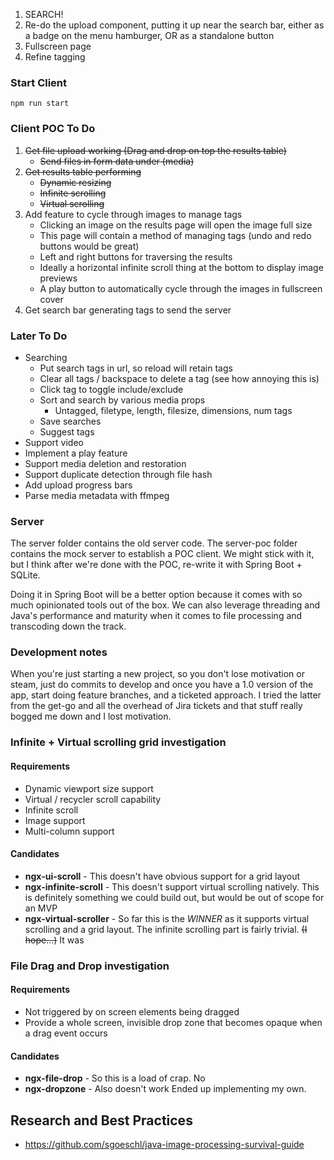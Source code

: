1. SEARCH!
3. Re-do the upload component, putting it up near the search bar, either as a badge on the menu hamburger, OR as a standalone button
4. Fullscreen page
5. Refine tagging

### Start Client
`npm run start`

### Client POC To Do
1. ~~Get file upload working (Drag and drop on top the results table)~~
    - ~~Send files in form data under (media)~~
2. ~~Get results table performing~~
    - ~~Dynamic resizing~~
    - ~~Infinite scrolling~~
    - ~~Virtual scrolling~~
3. Add feature to cycle through images to manage tags
   - Clicking an image on the results page will open the image full size
   - This page will contain a method of managing tags (undo and redo buttons would be great)
   - Left and right buttons for traversing the results
   - Ideally a horizontal infinite scroll thing at the bottom to display image previews
   - A play button to automatically cycle through the images in fullscreen cover
4. Get search bar generating tags to send the server

### Later To Do
- Searching
  - Put search tags in url, so reload will retain tags
  - Clear all tags / backspace to delete a tag (see how annoying this is)
  - Click tag to toggle include/exclude
  - Sort and search by various media props
    - Untagged, filetype, length, filesize, dimensions, num tags
  - Save searches
  - Suggest tags
- Support video
- Implement a play feature
- Support media deletion and restoration
- Support duplicate detection through file hash
- Add upload progress bars
- Parse media metadata with ffmpeg


### Server
The server folder contains the old server code. The server-poc folder contains the mock server to establish a POC client. We might stick with it, but I think after we're done with the POC, re-write it with Spring Boot + SQLite.

Doing it in Spring Boot will be a better option because it comes with so much opinionated tools out of the box. We can also leverage threading and Java's performance and maturity when it comes to file processing and transcoding down the track.


### Development notes
When you're just starting a new project, so you don't lose motivation or steam, just do commits to develop and once you have a 1.0 version of the app, start doing feature branches, and a ticketed approach. I tried the latter from the get-go and all the overhead of Jira tickets and that stuff really bogged me down and I lost motivation.


### Infinite + Virtual scrolling grid investigation

#### Requirements
* Dynamic viewport size support
* Virtual / recycler scroll capability
* Infinite scroll
* Image support
* Multi-column support

#### Candidates
* **ngx-ui-scroll**           - This doesn't have obvious support for a grid layout
* **ngx-infinite-scroll**     - This doesn't support virtual scrolling natively. This is definitely something we could build out, but would be out of scope for an MVP
* **ngx-virtual-scroller**    - So far this is the *WINNER* as it supports virtual scrolling and a grid layout. The infinite scrolling part is fairly trivial. ~~(I hope...)~~ It was

### File Drag and Drop investigation

#### Requirements
* Not triggered by on screen elements being dragged
* Provide a whole screen, invisible drop zone that becomes opaque when a drag event occurs

#### Candidates           
* **ngx-file-drop** - So this is a load of crap. No
* **ngx-dropzone** - Also doesn't work
Ended up implementing my own.


## Research and Best Practices
- https://github.com/sgoeschl/java-image-processing-survival-guide
